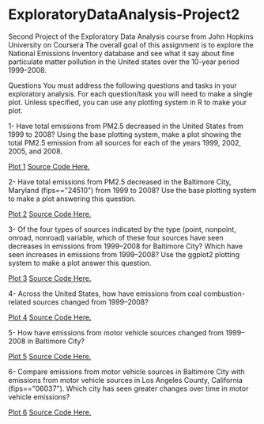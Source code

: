# ExploratoryDataAnalysis-Project2
Second Project of the Exploratory Data Analysis course from John Hopkins University on Coursera
The overall goal of this assignment is to explore the National Emissions Inventory database and see what it say about fine particulate matter pollution in the United states over the 10-year period 1999–2008. 

Questions
You must address the following questions and tasks in your exploratory analysis. For each question/task you will need to make a single plot. Unless specified, you can use any plotting system in R to make your plot.

1- Have total emissions from PM2.5 decreased in the United States from 1999 to 2008? Using the base plotting system, make a plot showing the total PM2.5 emission from all sources for each of the years 1999, 2002, 2005, and 2008.

[Plot 1](plot1.png)
[Source Code Here.](plot1.R)

2- Have total emissions from PM2.5 decreased in the Baltimore City, Maryland (fips=="24510") from 1999 to 2008? Use the base plotting system to make a plot answering this question.

[Plot 2](plot2.png)
[Source Code Here.](plot2.R)

3- Of the four types of sources indicated by the type (point, nonpoint, onroad, nonroad) variable, which of these four sources have seen decreases in emissions from 1999–2008 for Baltimore City? Which have seen increases in emissions from 1999–2008? Use the ggplot2 plotting system to make a plot answer this question.

[Plot 3](plot3.png)
[Source Code Here.](plot3.R)

4- Across the United States, how have emissions from coal combustion-related sources changed from 1999–2008?

[Plot 4](Plot4.png)
[Source Code Here.](plot4.R)

5- How have emissions from motor vehicle sources changed from 1999–2008 in Baltimore City?

[Plot 5](Plot5.png)
[Source Code Here.](plot5.R)

6- Compare emissions from motor vehicle sources in Baltimore City with emissions from motor vehicle sources in Los Angeles County, California (fips=="06037"). Which city has seen greater changes over time in motor vehicle emissions?

[Plot 6](Plot6.png)
[Source Code Here.](plot6.R)

